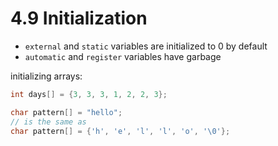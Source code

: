 # 4.9 Initialization

- `external` and `static` variables are initialized to 0 by default
- `automatic` and `register` variables have garbage

initializing arrays:
```c
int days[] = {3, 3, 3, 1, 2, 2, 3};
```

```c
char pattern[] = "hello";
// is the same as
char pattern[] = {'h', 'e', 'l', 'l', 'o', '\0'};
```